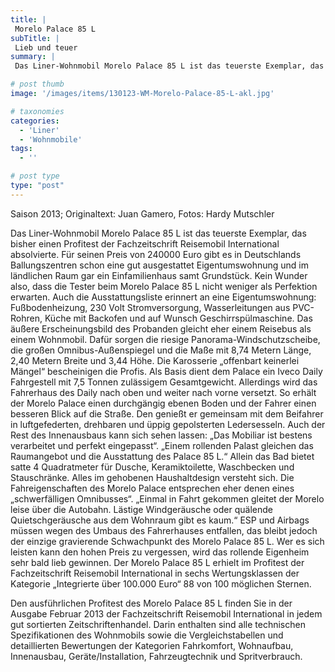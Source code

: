 ```yaml
---
title: |
 Morelo Palace 85 L
subTitle: |
 Lieb und teuer
summary: |
 Das Liner-Wohnmobil Morelo Palace 85 L ist das teuerste Exemplar, das bisher einen Profitest der Fachzeitschrift Reisemobil International absolvierte. Für seinen Preis von 240000 Euro gibt es in Deutschlands Ballungszentren schon eine gut ausgestattet Eigentumswohnung und im ländlichen Raum gar ein Einfamilienhaus samt Grundstück.

# post thumb
image: '/images/items/130123-WM-Morelo-Palace-85-L-akl.jpg'

# taxonomies
categories: 
  - 'Liner'
  - 'Wohnmobile'
tags:
  - ''

# post type
type: "post"
---
```


Saison 2013; Originaltext: Juan Gamero, Fotos: Hardy Mutschler  

 Das Liner-Wohnmobil Morelo Palace 85 L ist das teuerste Exemplar, das bisher einen Profitest der Fachzeitschrift Reisemobil International absolvierte. Für seinen Preis von 240000 Euro gibt es in Deutschlands Ballungszentren schon eine gut ausgestattet Eigentumswohnung und im ländlichen Raum gar ein Einfamilienhaus samt Grundstück. Kein Wunder also, dass die Tester beim Morelo Palace 85 L nicht weniger als Perfektion erwarten. Auch die Ausstattungsliste erinnert an eine Eigentumswohnung: Fußbodenheizung, 230 Volt Stromversorgung, Wasserleitungen aus PVC-Rohren, Küche mit Backofen und auf Wunsch Geschirrspülmaschine. Das äußere Erscheinungsbild des Probanden gleicht eher einem Reisebus als einem Wohnmobil. Dafür sorgen die riesige Panorama-Windschutzscheibe, die großen Omnibus-Außenspiegel und die Maße mit 8,74 Metern Länge, 2,40 Metern Breite und 3,44 Höhe. Die Karosserie „offenbart keinerlei Mängel“ bescheinigen die Profis. Als Basis dient dem Palace ein Iveco Daily Fahrgestell mit 7,5 Tonnen zulässigem Gesamtgewicht. Allerdings wird das Fahrerhaus des Daily nach oben und weiter nach vorne versetzt. So erhält der Morelo Palace einen durchgängig ebenen Boden und der Fahrer einen besseren Blick auf die Straße. Den genießt er gemeinsam mit dem Beifahrer in luftgefederten, drehbaren und üppig gepolsterten Ledersesseln. Auch der Rest des Innenausbaus kann sich sehen lassen: „Das Mobiliar ist bestens verarbeitet und perfekt eingepasst“. „Einem rollenden Palast gleichen das Raumangebot und die Ausstattung des Palace 85 L.“ Allein das Bad bietet satte 4 Quadratmeter für Dusche, Keramiktoilette, Waschbecken und Stauschränke. Alles im gehobenen Haushaltdesign versteht sich. Die Fahreigenschaften des Morelo Palace entsprechen eher denen eines „schwerfälligen Omnibusses“. „Einmal in Fahrt gekommen gleitet der Morelo leise über die Autobahn. Lästige Windgeräusche oder quälende Quietschgeräusche aus dem Wohnraum gibt es kaum.“ ESP und Airbags müssen wegen des Umbaus des Fahrerhauses entfallen, das bleibt jedoch der einzige gravierende Schwachpunkt des Morelo Palace 85 L. Wer es sich leisten kann den hohen Preis zu vergessen, wird das rollende Eigenheim sehr bald lieb gewinnen. Der Morelo Palace 85 L erhielt im Profitest der Fachzeitschrift Reisemobil International in sechs Wertungsklassen der Kategorie „Integrierte über 100.000 Euro“ 88 von 100 möglichen Sternen.  

 Den ausführlichen Profitest des Morelo Palace 85 L finden Sie in der Ausgabe Februar 2013 der Fachzeitschrift Reisemobil International in jedem gut sortierten Zeitschriftenhandel. Darin enthalten sind alle technischen Spezifikationen des Wohnmobils sowie die Vergleichstabellen und detaillierten Bewertungen der Kategorien Fahrkomfort, Wohnaufbau, Innenausbau, Geräte/Installation, Fahrzeugtechnik und Spritverbrauch.